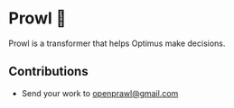 # Prowl 👋

Prowl is a transformer that helps Optimus make decisions.

## Contributions
* Send your work to openprawl@gmail.com
